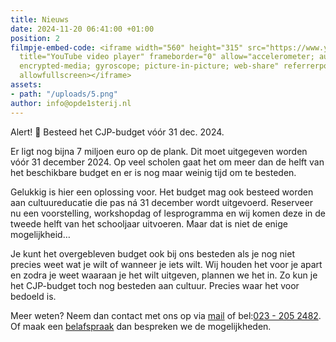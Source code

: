 ```yaml
---
title: Nieuws
date: 2024-11-20 06:41:00 +01:00
position: 2
filmpje-embed-code: <iframe width="560" height="315" src="https://www.youtube.com/embed/5C9CC6vLBmA?si=eOn8W8S98jNTLpmy"
  title="YouTube video player" frameborder="0" allow="accelerometer; autoplay; clipboard-write;
  encrypted-media; gyroscope; picture-in-picture; web-share" referrerpolicy="strict-origin-when-cross-origin"
  allowfullscreen></iframe>
assets:
- path: "/uploads/5.png"
author: info@opde1sterij.nl
---
```


Alert!  📣  Besteed het CJP-budget vóór 31 dec. 2024.

Er ligt nog bijna 7 miljoen euro op de plank. Dit moet uitgegeven worden vóór 31 december 2024. Op veel scholen gaat het om meer dan de helft van het beschikbare budget en er is nog maar weinig tijd om te besteden.

Gelukkig is hier een oplossing voor. Het budget mag ook besteed worden aan cultuureducatie die pas ná 31 december wordt uitgevoerd. Reserveer nu een voorstelling, workshopdag of lesprogramma en wij komen deze in de tweede helft van het schooljaar uitvoeren. Maar dat is niet de enige mogelijkheid…

Je kunt het overgebleven budget ook bij ons besteden als je nog niet precies weet wat je wilt of wanneer je iets wilt. Wij houden het voor je apart en zodra je weet waaraan je het wilt uitgeven, plannen we het in. Zo kun je het CJP-budget toch nog besteden aan cultuur. Precies waar het voor bedoeld is. 

Meer weten? Neem dan contact met ons op via [mail](mailto:info@opde1sterij.nl) of bel:<a href="tel:+31232052482" title="Bel Op de eerste rij">023 - 205 2482</a>. Of maak een [belafspraak](https://calendly.com/opde1sterij/bellen-over-het-cjp-cultuurkaart-budget) dan bespreken we de mogelijkheden.